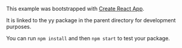 This example was bootstrapped with [Create React App](https://github.com/facebook/create-react-app).

It is linked to the yy package in the parent directory for development purposes.

You can run `npm install` and then `npm start` to test your package.
